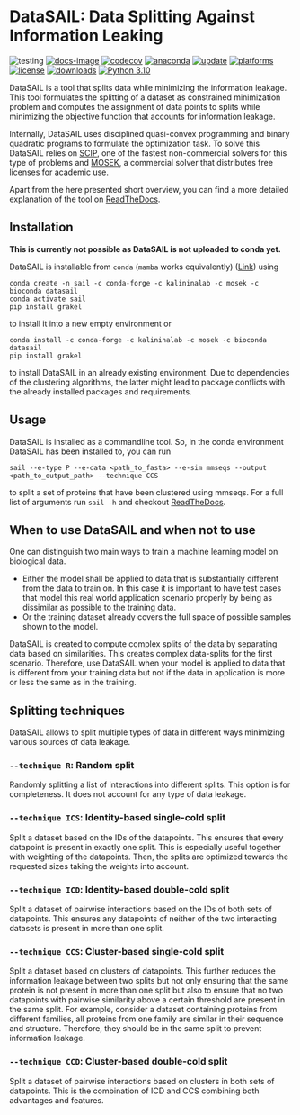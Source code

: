 # DataSAIL: Data Splitting Against Information Leaking 

![testing](https://github.com/kalininalab/glyles/actions/workflows/test.yaml/badge.svg)
[![docs-image](https://readthedocs.org/projects/glyles/badge/?version=latest)](https://datasail.readthedocs.io/en/latest/index.html)
[![codecov](https://codecov.io/gh/kalininalab/DataSAIL/branch/main/graph/badge.svg)](https://codecov.io/gh/kalininalab/DataSAIL)
[![anaconda](https://anaconda.org/kalininalab/datasail/badges/version.svg)](https://anaconda.org/kalininalab/datasail)
[![update](https://anaconda.org/kalininalab/datasail/badges/latest_release_date.svg)](https://anaconda.org/kalininalab/datasail)
[![platforms](https://anaconda.org/kalininalab/datasail/badges/platforms.svg)](https://anaconda.org/kalininalab/datasail)
[![license](https://anaconda.org/kalininalab/datasail/badges/license.svg)](https://anaconda.org/kalininalab/datasail)
[![downloads](https://anaconda.org/kalininalab/datasail/badges/downloads.svg)](https://anaconda.org/kalininalab/datasail)
[![Python 3.10](https://img.shields.io/badge/python-3.10-blue.svg)](https://www.python.org/downloads/release/python-3100/)

DataSAIL is a tool that splits data while minimizing the information leakage. This tool formulates the splitting of a 
dataset as constrained minimization problem and computes the assignment of data points to splits while minimizing the 
objective function that accounts for information leakage.

Internally, DataSAIL uses disciplined quasi-convex programming and binary quadratic programs to formulate the 
optimization task. To solve this DataSAIL relies on [SCIP](https://scipopt.org/), one of the fastest non-commercial 
solvers for this type of problems and [MOSEK](https://mosek.com), a commercial solver that distributes free licenses 
for academic use.

Apart from the here presented short overview, you can find a more detailed explanation of the tool on 
[ReadTheDocs](https://datasail.readthedocs.io/en/latest/index.html). 

## Installation

**This is currently not possible as DataSAIL is not uploaded to conda yet.**

DataSAIL is installable from `conda` (`mamba` works equivalently) ([Link](https://anaconda.org/kalininalab/datasail)) 
using

````shell
conda create -n sail -c conda-forge -c kalininalab -c mosek -c bioconda datasail
conda activate sail
pip install grakel
````

to install it into a new empty environment or

````shell
conda install -c conda-forge -c kalininalab -c mosek -c bioconda datasail
pip install grakel
````

to install DataSAIL in an already existing environment. Due to dependencies of the clustering algorithms, the latter 
might lead to package conflicts with the already installed packages and requirements.

## Usage

DataSAIL is installed as a commandline tool. So, in the conda environment DataSAIL has been installed to, you can run 

````shell
sail --e-type P --e-data <path_to_fasta> --e-sim mmseqs --output <path_to_output_path> --technique CCS
````

to split a set of proteins that have been clustered using mmseqs. For a full list of arguments run `sail -h` and 
checkout [ReadTheDocs](https://datasail.readthedocs.io/en/latest/index.html).

## When to use DataSAIL and when not to use

One can distinguish two main ways to train a machine learning model on biological data. 
* Either the model shall be applied to data that is substantially different from the data to train on. In this case it 
  is important to have test cases that model this real world application scenario properly by being as dissimilar as 
  possible to the training data. 
* Or the training dataset already covers the full space of possible samples shown to the model.

DataSAIL is created to compute complex splits of the data by separating data based on similarities. This creates 
complex data-splits for the first scenario. Therefore, use DataSAIL when your model is applied to data that is 
different from your training data but not if the data in application is more or less the same as in the training.

## Splitting techniques

DataSAIL allows to split multiple types of data in different ways minimizing various sources of data leakage.

### `--technique R`: Random split

Randomly splitting a list of interactions into different splits. This option is for completeness. It does not account 
for any type of data leakage.

### `--technique ICS`: Identity-based single-cold split

Split a dataset based on the IDs of the datapoints. This ensures that every datapoint is present in exactly one split. 
This is especially useful together with weighting of the datapoints. Then, the splits are optimized towards the 
requested sizes taking the weights into account.

### `--technique ICD`: Identity-based double-cold split

Split a dataset of pairwise interactions based on the IDs of both sets of datapoints. This ensures any 
datapoints of neither of the two interacting datasets is present in more than one split.

### `--technique CCS`: Cluster-based single-cold split

Split a dataset based on clusters of datapoints. This further reduces the information leakage between two splits but 
not only ensuring that the same protein is not present in more than one split but also to ensure that no two datapoints 
with pairwise similarity above a certain threshold are present in the same split. For example, consider a dataset 
containing proteins from different families, all proteins from one family are similar in their sequence and structure. 
Therefore, they should be in the same split to prevent information leakage.

### `--technique CCD`: Cluster-based double-cold split

Split a dataset of pairwise interactions based on clusters in both sets of datapoints. This is the combination of ICD 
and CCS combining both advantages and features.
